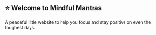 ## ⭐️ Welcome to Mindful Mantras 

A peaceful little website to help you focus and stay positive on even the toughest days. 
